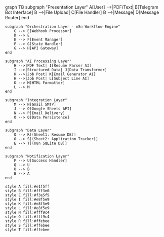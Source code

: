 graph TB
    subgraph "Presentation Layer"
        A[User] -->|PDF/Text| B[Telegram Bot Interface]
        B -->|File Upload| C[File Handler]
        B -->|Message| D[Message Router]
    end
    
    subgraph "Orchestration Layer - n8n Workflow Engine"
        C --> E[Webhook Processor]
        D --> E
        E --> F[Event Manager]
        F --> G[State Handler]
        G --> H[API Gateway]
    end
    
    subgraph "AI Processing Layer"
        H -->|PDF Text| I[Resume Parser AI]
        I -->|Structured Data| J[Data Transformer]
        H -->|Job Post| K[Email Generator AI]
        H -->|Job Post| L[Subject Line AI]
        K --> M[HTML Formatter]
        L --> M
    end
    
    subgraph "Integration Layer"
        M --> N[Gmail SMTP]
        J --> O[Google Sheets API]
        N --> P[Email Delivery]
        O --> Q[Data Persistence]
    end
    
    subgraph "Data Layer"
        O --> R[(Sheet1: Resume DB)]
        O --> S[(Sheet2: Application Tracker)]
        E --> T[(n8n SQLite DB)]
    end
    
    subgraph "Notification Layer"
        P --> U[Success Handler]
        Q --> U
        U --> B
        B --> A
    end
    
    style A fill:#e1f5ff
    style B fill:#fff3e0
    style E fill:#f3e5f5
    style I fill:#e8f5e9
    style K fill:#e8f5e9
    style L fill:#e8f5e9
    style N fill:#fff9c4
    style O fill:#fff9c4
    style R fill:#ffebee
    style S fill:#ffebee
    style T fill:#ffebee
